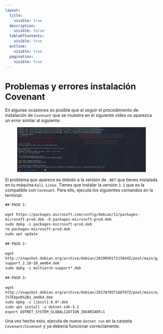 ```yaml
---
layout:
  title:
    visible: true
  description:
    visible: false
  tableOfContents:
    visible: true
  outline:
    visible: true
  pagination:
    visible: true
---
```


# Problemas y errores instalación Covenant

En algunas ocasiones es posible que al seguir el procedimiento de instalación de `Covenant` que se muestra en el siguiente vídeo os aparezca un error similar al siguiente:

<figure><img src="../../.gitbook/assets/image (98).png" alt=""><figcaption></figcaption></figure>

El problema que aparece es debido a la versión de `.NET` que tienes instalada en tu máquina `Kali Linux`. Tienes que instalar la versión `3.1` que es la compatible con `Covenant`. Para ello, ejecuta los siguientes comandos en la terminal:

```shell
## PASO 1:

wget https://packages.microsoft.com/config/debian/11/packages-microsoft-prod.deb -O packages-microsoft-prod.deb
sudo dpkg -i packages-microsoft-prod.deb
rm packages-microsoft-prod.deb
sudo apt update

## PASO 2:

wget http://snapshot.debian.org/archive/debian/20190501T215844Z/pool/main/g/glibc/multiarch-support_2.28-10_amd64.deb
sudo dpkg -i multiarch-support*.deb

## PASO 3:

wget http://snapshot.debian.org/archive/debian/20170705T160707Z/pool/main/o/openssl/libssl1.0.0_1.0.2l-1%7Ebpo8%2B1_amd64.deb
sudo dpkg -i libssl1.0.0*.deb
sudo apt install -y dotnet-sdk-3.1
export DOTNET_SYSTEM_GLOBALIZATION_INVARIANT=1
```

Una vez hecho esto, ejecuta de nuevo `dotnet run` en la carpeta `Covenant/Covenant` y ya debería funcionar correctamente.

